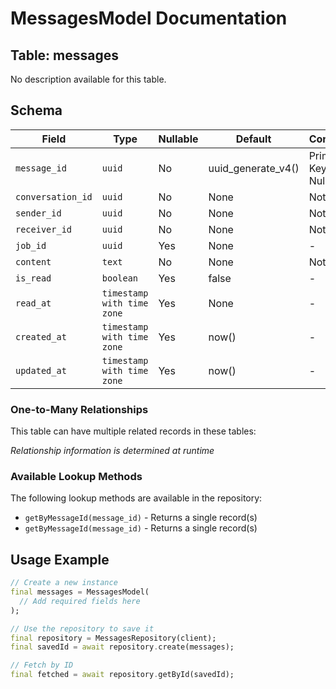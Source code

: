 # MessagesModel Documentation

## Table: messages

No description available for this table.

## Schema

| Field | Type | Nullable | Default | Constraints |
|-------|------|----------|---------|-------------|
| `message_id` | `uuid` | No | uuid_generate_v4() | Primary Key, Not Null |
| `conversation_id` | `uuid` | No | None | Not Null |
| `sender_id` | `uuid` | No | None | Not Null |
| `receiver_id` | `uuid` | No | None | Not Null |
| `job_id` | `uuid` | Yes | None | - |
| `content` | `text` | No | None | Not Null |
| `is_read` | `boolean` | Yes | false | - |
| `read_at` | `timestamp with time zone` | Yes | None | - |
| `created_at` | `timestamp with time zone` | Yes | now() | - |
| `updated_at` | `timestamp with time zone` | Yes | now() | - |

### One-to-Many Relationships

This table can have multiple related records in these tables:

*Relationship information is determined at runtime*


### Available Lookup Methods

The following lookup methods are available in the repository:

- `getByMessageId(message_id)` - Returns a single record(s)
- `getByMessageId(message_id)` - Returns a single record(s)


## Usage Example

```dart
// Create a new instance
final messages = MessagesModel(
  // Add required fields here
);

// Use the repository to save it
final repository = MessagesRepository(client);
final savedId = await repository.create(messages);

// Fetch by ID
final fetched = await repository.getById(savedId);
```
